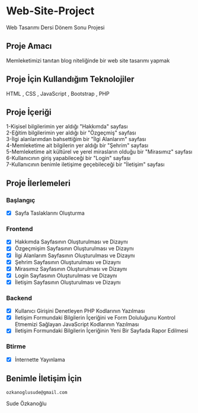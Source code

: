 # Web-Site-Project
Web Tasarımı Dersi Dönem Sonu Projesi

## Proje Amacı
Memleketimizi tanıtan blog niteliğinde bir web site tasarımı yapmak

## Proje İçin Kullandığım Teknolojiler
HTML , CSS , JavaScript , Bootstrap , PHP

## Proje İçeriği 
1-Kişisel bilgilerimin yer aldığı "Hakkımda" sayfası <br/>
2-Eğitim bilgilerimin yer aldığı bir "Özgeçmiş" sayfası <br/>
3-İlgi alanlarımdan bahsettiğim bir "İlgi Alanlarım" sayfası <br/>
4-Memleketime ait bilgilerin yer aldığı bir "Şehrim" sayfası <br/>
5-Memleketime ait kültürel ve yerel mirasların olduğu bir "Mirasımız" sayfası <br/>
6-Kullanıcının giriş yapabileceği bir "Login" sayfası <br/>
7-Kullanıcının benimle iletişime geçebileceği bir "İletişim" sayfası <br/>

## Proje İlerlemeleri 
### Başlangıç
- [x] Sayfa Taslaklarını Oluşturma
### Frontend 
- [x] Hakkımda Sayfasının Oluşturulması ve Dizaynı 
- [x] Özgeçmişim Sayfasının Oluşturulması ve Dizaynı
- [x] İlgi Alanlarım Sayfasının Oluşturulması ve Dizaynı
- [x] Şehrim Sayfasının Oluşturulması ve Dizaynı
- [x] Mirasımız Sayfasının Oluşturulması ve Dizaynı
- [x] Login Sayfasının Oluşturulması ve Dizaynı
- [x] İletişim Sayfasının Oluşturulması ve Dizaynı
### Backend
- [x] Kullanıcı Girişini Denetleyen PHP Kodlarının Yazılması
- [x] İletişim Formundaki Bilgilerin İçeriğini ve Form Doluluğunu Kontrol Etmemizi Sağlayan JavaScript Kodlarının Yazılması
- [x] İletişim Formundaki Bilgilerin İçeriğinin Yeni Bir Sayfada Rapor Edilmesi
### Btirme
- [x] İnternette Yayınlama

## Benimle İletişim İçin
	ozkanoglusude@gmail.com
Sude Özkanoğlu
